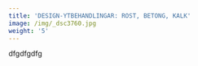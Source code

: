 ```yaml
---
title: 'DESIGN-YTBEHANDLINGAR: ROST, BETONG, KALK'
image: /img/_dsc3760.jpg
weight: '5'
---
```

dfgdfgdfg
